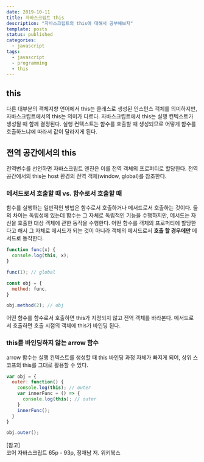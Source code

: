 ```yaml
---
date: 2019-10-11
title: 자바스크립트 this
description: "자바스크립트의 this에 대해서 공부해보자"
template: posts
status: published
categories:
  - javascript
tags:
  - javascript
  - programming
  - this
---
```


## this

다른 대부분의 객체지향 언어에서 this는 클래스로 생성된 인스턴스 객체를 의미하지만, 자바스크립트에서의 this는 의미가 다르다. 자바스크립트에서 this는 실행 컨텍스트가 생성될 때 함께 결정된다. 실행 컨텍스트는 함수를 호출할 때 생성되므로 어떻게 함수를 호출하느냐에 따라서 값이 달라지게 된다.

## 전역 공간에서의 this

전역변수를 선언하면 자바스크립트 엔진은 이를 전역 객체의 프로퍼티로 할당한다. 전역 공간에서의 this는 host 환경의 전역 객체(window, global)를 참조한다.

### 메서드로서 호출할 때 vs. 함수로서 호출할 때

함수를 실행하는 일반적인 방법은 함수로서 호출하거나 메서드로서 호출하는 것이다. 둘의 차이는 독립성에 있는데 함수는 그 자체로 독립적인 기능을 수행하지만, 메서드는 자신을 호출한 대상 객체에 관한 동작을 수행한다. 어떤 함수를 객체의 프로퍼티에 할당한다고 해서 그 자체로 메서드가 되는 것이 아니라 객체의 메서드로서 **호출 할 경우에만** 메서드로 동작한다.

```js
function func(x) {
  console.log(this, x);
}

func(1); // global

const obj = {
  method: func,
}

obj.method(2); // obj
```

어떤 함수를 함수로서 호출하면 this가 지정되지 않고 전역 객체를 바라본다. 메서드로서 호출하면 호출 시점의 객체에 this가 바인딩 된다.

### this를 바인딩하지 않는 arrow 함수

arrow 함수는 실행 컨텍스트를 생성할 때 this 바인딩 과정 자체가 빠지게 되어, 상위 스코프의 this를 그대로 활용할 수 있다.

```js
var obj = {
  outer: function() {
    console.log(this); // outer
    var innerFunc = () => {
      console.log(this); // outer
    }
    innerFunc();
  }
}

obj.outer();
```




<div class="reference__md">
[참고]<br/>코어 자바스크립트 65p - 93p, 정재남 저. 위키북스
</div>